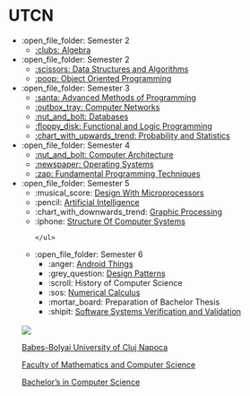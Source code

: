 # UTCN
<ul>
  <li>:open_file_folder: Semester 2
    <ul>
      <li>
        <a href="https://github.com/Pufcorina/Algebra"> 
          :clubs:  Algebra 
        </a>
      </li>
    </ul>
  </li>
  <li>:open_file_folder: Semester 2
    <ul>
      <li>
        <a href="https://github.com/Pufcorina/Data-Structures-and-Algorithms"> 
          :scissors:  Data Structures and Algorithms 
        </a>
      </li>
      <li>
        <a href="https://github.com/Pufcorina/Object-Oriented-Programming"> 
          :poop:  Object Oriented Programming 
        </a>
      </li>
    </ul>
  </li>
  <li>:open_file_folder: Semester 3
    <ul>
      <li>
        <a href="https://github.com/Pufcorina/Advanced-Methods-of-Programming"> 
          :santa:  Advanced Methods of Programming 
        </a>
      </li>
      <li>
        <a href="https://github.com/Pufcorina/Computer-Networks"> 
          :outbox_tray:  Computer Networks 
        </a>
      </li>
      <li>
        <a href="https://github.com/Pufcorina/Databases"> 
          :nut_and_bolt:  Databases 
        </a>
      </li>
      <li>
        <a href="https://github.com/Pufcorina/Functional-and-Logic-Programming"> 
          :floppy_disk:  Functional and Logic Programming 
        </a>
      </li>
      <li>
        <a href="https://github.com/Pufcorina/Probability-and-Statistics"> 
          :chart_with_upwards_trend:  Probability and Statistics
        </a>
      </li>
    </ul>
  </li>
  <li>:open_file_folder: Semester 4
    <ul>
      <li>
        <a href="https://github.com/ruxipop/UTCN/tree/main/Computer%20Architecture">
          :nut_and_bolt:   Computer Architecture
         </a>
      </li>
      <li>
        <a href="https://github.com/ruxipop/UTCN/tree/main/Operating%20Systems">
          :newspaper:  Operating Systems
        </a>
      </li>
      <li>
        <a href="https://github.com/ruxipop/UTCN/tree/main/Fundamental%20Programming%20Techniques">
          :zap:  Fundamental Programming Techniques
          </a>
      </li>
    </ul>
  </li>
  <li>:open_file_folder: Semester 5
    <ul>
      <li> :musical_score:
        <a href="https://github.com/ruxipop/UTCN/tree/main/Design%20with%20microprocessors">
         Design With Microprocessors
        </a>
      </li>
      <li> :pencil:
        <a href="https://github.com/ruxipop/UTCN/tree/main/Artificial%20Intelligence">
          Artificial Intelligence
        </a>
      </li>
      <li> :chart_with_downwards_trend:
        <a href=""https://github.com/ruxipop/UTCN/tree/main/Graphic%20processing">
         Graphic Processing
        </a>
      </li>
      <li> :iphone:
        <a href="https://github.com/ruxipop/UTCN/tree/main/Structure%20Of%20Computer%20Systems">
        Structure Of Computer Systems
        </a>
      </li>
     
    </ul>
  </li>
  <li>:open_file_folder: Semester 6
    <ul>
      <li> :anger:
        <a href="https://github.com/Pufcorina/Android-Things">
          Android Things
        </a>
      </li>
      <li> :grey_question:
        <a href="https://github.com/Pufcorina/Design-Patterns">
          Design Patterns
        </a>
      </li>
      <li> :scroll:
          History of Computer Science
        </a>
      </li>
      <li> :sos:
        <a href="https://github.com/Pufcorina/Numerical-Calculus">
          Numerical Calculus
        </a>
      </li>
      <li> :mortar_board:
          Preparation of Bachelor Thesis
        </a>
      </li>
      <li> :shipit:
        <a href="https://github.com/Pufcorina/Software-Systems-Verification-and-Validation">
          Software Systems Verification and Validation
        </a>
      </li>
    </ul>
  </li>
</ul>

<br>
<img src="http://www.chem.ubbcluj.ro/romana/conferinte/MEEMB/archive/pictures/ubb.gif" />
<a href="http://www.cs.ubbcluj.ro">
<p> Babeş-Bolyai University of Cluj Napoca </p>
<p> Faculty of Mathematics and Computer Science </p>
<p> Bachelor’s in Computer Science </p>
</a>
<br>
